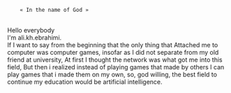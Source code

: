 
		« In the name of God »  
</br>Hello everybody </br>
I'm ali.kh.ebrahimi.</br>
If I want to say from the beginning that the only thing that
 Attached me to computer was computer games, insofar as I did not separate from my old friend at university, At first I thought the network was what got me into this field, But then i realized instead of playing games that made by others I can play games that i made them on my own, so, god willing, the best field to continue my education would be artificial intelligence.
